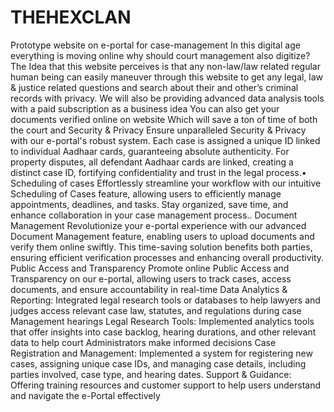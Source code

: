 # THEHEXCLAN
Prototype website on e-portal for case-management
In this digital age everything is moving online why should court management also digitize? The Idea that this website perceives is that any non-law/law related regular human being can easily 
maneuver through this website to get any legal, law & justice related questions and search about their and other’s criminal records with privacy. We will also be providing advanced data analysis 
tools with a paid subscription as a business idea You can also get your documents verified online on website Which will save a ton of time of both the court and 
Security & Privacy Ensure unparalleled Security & Privacy with our e-portal's robust system. Each case is assigned a unique ID linked to individual Aadhaar cards, guaranteeing absolute authenticity.
For property disputes, all defendant Aadhaar cards are linked, creating a distinct case ID, fortifying confidentiality and trust in the legal process.• Scheduling of cases Effortlessly streamline your 
workflow with our intuitive Scheduling of Cases feature, allowing users to efficiently manage appointments, deadlines, and tasks. Stay organized, save time, and enhance collaboration in your case management process.. 
Document Management Revolutionize your e-portal experience with our advanced Document Management feature, enabling users to upload documents and verify them online swiftly. This time-saving solution benefits both parties, 
ensuring efficient verification processes and enhancing overall productivity. Public Access and Transparency Promote online Public Access and Transparency on our e-portal, allowing users to track cases, access documents, 
and ensure accountability in real-time Data Analytics & Reporting: Integrated legal research tools or databases to help lawyers and judges access relevant case law, statutes, and regulations during case Management hearings 
Legal Research Tools: Implemented analytics tools that offer insights into case backlog, hearing durations, and other relevant data to help court Administrators make informed decisions Case Registration and Management: Implemented a 
system for registering new cases, assigning unique case IDs, and managing case details, including parties involved, case type,  and hearing dates. Support & Guidance: Offering training resources and customer support to help users understand and navigate the e-Portal effectively
